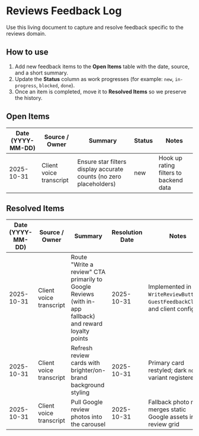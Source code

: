 <!-- Feedback tracker for Reviews workstreams. Update as items are addressed. -->

# Reviews Feedback Log

Use this living document to capture and resolve feedback specific to the reviews domain.

## How to use

1. Add new feedback items to the **Open Items** table with the date, source, and a short summary.
2. Update the **Status** column as work progresses (for example: `new`, `in-progress`, `blocked`, `done`).
3. Once an item is completed, move it to **Resolved Items** so we preserve the history.

## Open Items

| Date (YYYY-MM-DD) | Source / Owner | Summary | Status | Notes |
| --- | --- | --- | --- | --- |
| 2025-10-31 | Client voice transcript | Ensure star filters display accurate counts (no zero placeholders) | new | Hook up rating filters to backend data |

## Resolved Items

| Date (YYYY-MM-DD) | Source / Owner | Summary | Resolution Date | Notes |
| --- | --- | --- | --- | --- |
| 2025-10-31 | Client voice transcript | Route "Write a review" CTA primarily to Google Reviews (with in-app fallback) and reward loyalty points | 2025-10-31 | Implemented in `WriteReviewButton`, `GuestFeedbackClient`, and client config |
| 2025-10-31 | Client voice transcript | Refresh review cards with brighter/on-brand background styling | 2025-10-31 | Primary card restyled; dark `noir` variant registered |
| 2025-10-31 | Client voice transcript | Pull Google review photos into the carousel | 2025-10-31 | Fallback photo map merges static Google assets into review grid |
